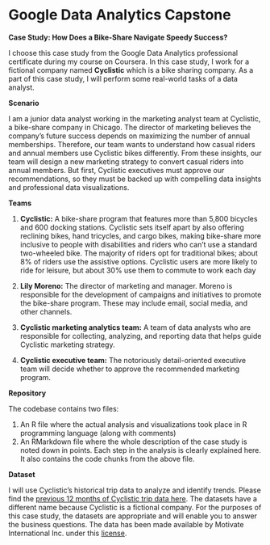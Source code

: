 # Google Data Analytics Capstone

**Case Study: How Does a Bike-Share Navigate Speedy Success?**

I choose this case study from the Google Data Analytics professional certificate during my course on Coursera. In this case study, I work for a fictional company named **Cyclistic** which 
is a bike sharing company. As a part of this case study, I will perform some real-world tasks of a data analyst. 

**Scenario**

I am a junior data analyst working in the marketing analyst team at Cyclistic, a bike-share company in Chicago. The director
of marketing believes the company’s future success depends on maximizing the number of annual memberships. Therefore,
our team wants to understand how casual riders and annual members use Cyclistic bikes differently. From these insights,
our team will design a new marketing strategy to convert casual riders into annual members. But first, Cyclistic executives
must approve our recommendations, so they must be backed up with compelling data insights and professional data
visualizations. 

**Teams**

1) **Cyclistic:** A bike-share program that features more than 5,800 bicycles and 600 docking stations. Cyclistic sets itself
apart by also offering reclining bikes, hand tricycles, and cargo bikes, making bike-share more inclusive to people with
disabilities and riders who can’t use a standard two-wheeled bike. The majority of riders opt for traditional bikes; about
8% of riders use the assistive options. Cyclistic users are more likely to ride for leisure, but about 30% use them to
commute to work each day

2) **Lily Moreno:** The director of marketing and manager. Moreno is responsible for the development of campaigns
and initiatives to promote the bike-share program. These may include email, social media, and other channels.

3) **Cyclistic marketing analytics team:** A team of data analysts who are responsible for collecting, analyzing, and
reporting data that helps guide Cyclistic marketing strategy.

4) **Cyclistic executive team:** The notoriously detail-oriented executive team will decide whether to approve the
recommended marketing program.

**Repository**

The codebase contains two files:
1) An R file where the actual analysis and visualizations took place in R programming language (along with comments)
2) An RMarkdown file where the whole description of the case study is noted down in points. Each step in the analysis is clearly explained here. It also contains the code chunks
from the above file.

**Dataset**

I will use Cyclistic’s historical trip data to analyze and identify trends. Please find the [previous 12 months of Cyclistic trip data here](https://divvy-tripdata.s3.amazonaws.com/index.html).
The datasets have a different name because Cyclistic is a fictional company. For the purposes of this case study,
the datasets are appropriate and will enable you to answer the business questions. The data has been made available by
Motivate International Inc. under this [license](https://www.divvybikes.com/data-license-agreement).
